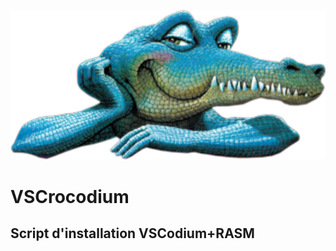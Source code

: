 <p align="center">
  <img src="https://raw.githubusercontent.com/Retro-no-jutsu/VSCrocodium/main/croco-icon.svg"/>
</p>

# VSCrocodium
## Script d'installation VSCodium+RASM
